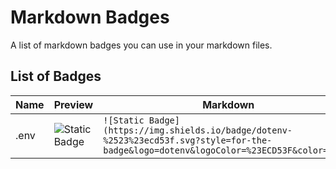 # Markdown Badges
A list of markdown badges you can use in your markdown files.


## List of Badges

| Name | Preview                                                                                                                                | Markdown                                                                                                                                 |
| ---- | -------------------------------------------------------------------------------------------------------------------------------------- | ---------------------------------------------------------------------------------------------------------------------------------------- |
| .env | ![Static Badge](https://img.shields.io/badge/dotenv-%2523%23ecd53f.svg?style=for-the-badge&logo=dotenv&logoColor=%23ECD53F&color=gray) | `![Static Badge](https://img.shields.io/badge/dotenv-%2523%23ecd53f.svg?style=for-the-badge&logo=dotenv&logoColor=%23ECD53F&color=gray)` |